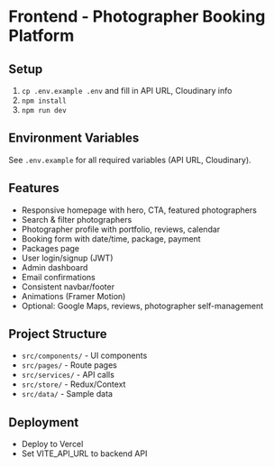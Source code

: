 # Frontend - Photographer Booking Platform

## Setup
1. `cp .env.example .env` and fill in API URL, Cloudinary info
2. `npm install`
3. `npm run dev`

## Environment Variables
See `.env.example` for all required variables (API URL, Cloudinary).

## Features
- Responsive homepage with hero, CTA, featured photographers
- Search & filter photographers
- Photographer profile with portfolio, reviews, calendar
- Booking form with date/time, package, payment
- Packages page
- User login/signup (JWT)
- Admin dashboard
- Email confirmations
- Consistent navbar/footer
- Animations (Framer Motion)
- Optional: Google Maps, reviews, photographer self-management

## Project Structure
- `src/components/` - UI components
- `src/pages/` - Route pages
- `src/services/` - API calls
- `src/store/` - Redux/Context
- `src/data/` - Sample data

## Deployment
- Deploy to Vercel
- Set VITE_API_URL to backend API 